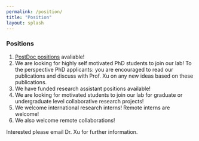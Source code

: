 ```yaml
---
permalink: /position/
title: "Position"
layout: splash
---
```


### Positions

1. [PostDoc positions](https://docs.google.com/document/d/e/2PACX-1vTKGVGHdWFSwgM4MN-r7CsshGlNbD8xlaH4sksUqep-Ir_X9avu4BqHcn8g7RCAvqwW9-9XRiGeHclq/pub) avaliable!
2. We are looking for highly self motivated PhD students to join our lab! To the perspective PhD applicants: you are encouraged to read our publications and discuss with Prof. Xu on any new ideas based on these publications.
3. We have funded research assistant positions available!
4. We are looking for motivated students to join our lab for graduate or undergraduate level collaborative research projects!
5. We welcome international research interns! Remote interns are welcome!
6. We also welcome remote collaborations!

Interested please email Dr. Xu for further information.